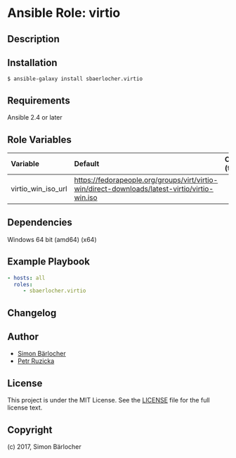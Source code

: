 # Ansible Role: virtio

## Description

## Installation

```
$ ansible-galaxy install sbaerlocher.virtio
```

## Requirements

Ansible 2.4 or later

## Role Variables

| Variable             | Default     | Comments (type)                                   |
| :---                 | :---        | :---                                              |
| virtio_win_iso_url | https://fedorapeople.org/groups/virt/virtio-win/direct-downloads/latest-virtio/virtio-win.iso | |

## Dependencies

Windows 64 bit (amd64) (x64)

## Example Playbook

```yml
- hosts: all
  roles:
     - sbaerlocher.virtio
```

## Changelog

## Author

* [Simon Bärlocher](https://sbaerlocher.ch)
* [Petr Ruzicka](mailto:petr.ruzicka@gmail.com)
 
## License

This project is under the MIT License. See the [LICENSE](https://sbaerlo.ch/licence) file for the full license text.

## Copyright

(c) 2017, Simon Bärlocher
